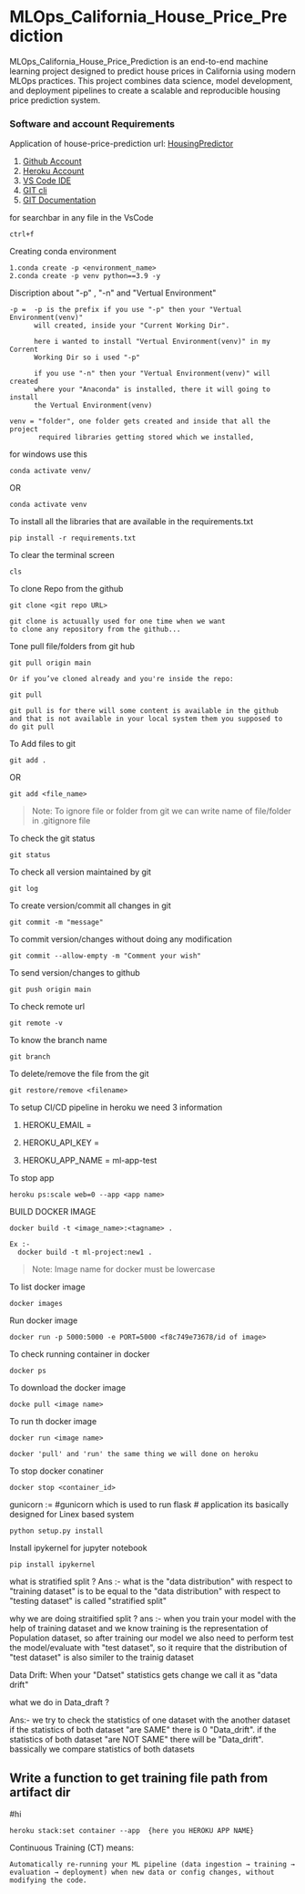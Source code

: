 # MLOps_California_House_Price_Prediction
MLOps_California_House_Price_Prediction is an end-to-end machine learning project designed to predict house prices in California using modern MLOps practices. This project combines data science, model development, and deployment pipelines to create a scalable and reproducible housing price prediction system.


### Software and account Requirements

Application of house-price-prediction url:
[HousingPredictor](https://house-price-predict-regression.herokuapp.com/)

1. [Github Account](https://github.com)
2. [Heroku Account](https://dashboard.heroku.com/login)
3. [VS Code IDE](https://code.visualstudio.com/download)
4. [GIT cli](https://git-scm.com/downloads)
5. [GIT Documentation](https://git-scm.com/docs/gittutorial)

for searchbar in any file in the VsCode
```
ctrl+f
```
Creating conda environment 
```
1.conda create -p <environment_name> 
2.conda create -p venv python==3.9 -y
```

Discription about "-p" , "-n" and "Vertual Environment"
```
-p =  -p is the prefix if you use "-p" then your "Vertual Environment(venv)"
      will created, inside your "Current Working Dir".

      here i wanted to install "Vertual Environment(venv)" in my Corrent
      Working Dir so i used "-p"

      if you use "-n" then your "Vertual Environment(venv)" will created 
      where your "Anaconda" is installed, there it will going to install
      the Vertual Environment(venv)

venv = "folder", one folder gets created and inside that all the project
       required libraries getting stored which we installed,
```

for windows use this 
```
conda activate venv/
```
OR 
```
conda activate venv 
```

To install all the libraries that are available in the requirements.txt
```
pip install -r requirements.txt
```

To clear the terminal screen 
```
cls
```

To clone Repo from the github
```
git clone <git repo URL>

git clone is actuually used for one time when we want 
to clone any repository from the github...
```

Tone pull file/folders from git hub
```
git pull origin main

Or if you’ve cloned already and you're inside the repo:

git pull

git pull is for there will some content is available in the github
and that is not available in your local system them you supposed to
do git pull 
```

To Add files to git
```
git add .
```

OR
```
git add <file_name>
```

> Note: To ignore file or folder from git we can write name of file/folder in .gitignore file

To check the git status 
```
git status
```
To check all version maintained by git
```
git log
```

To create version/commit all changes in git
```
git commit -m "message"
```
To commit version/changes without doing any modification
```
git commit --allow-empty -m "Comment your wish"
``` 

To send version/changes to github
```
git push origin main
```

To check remote url 
```
git remote -v
```

To know the branch name 
```
git branch
```

To delete/remove the file from the git
```
git restore/remove <filename>
```

To setup CI/CD pipeline in heroku we need 3 information

1. HEROKU_EMAIL = 
2. HEROKU_API_KEY = 
                    
3. HEROKU_APP_NAME = ml-app-test

To stop app

```
heroku ps:scale web=0 --app <app name>
```

BUILD DOCKER IMAGE
```
docker build -t <image_name>:<tagname> .

Ex :-
  docker build -t ml-project:new1 .
```
> Note: Image name for docker must be lowercase


To list docker image
```
docker images
```

Run docker image
```
docker run -p 5000:5000 -e PORT=5000 <f8c749e73678/id of image>
```

To check running container in docker
```
docker ps
```
To download the docker image
```
docke pull <image name>
```
To run th docker image
```
docker run <image name>
```
```
docker 'pull' and 'run' the same thing we will done on heroku
```
To stop docker conatiner
```
docker stop <container_id>
```

gunicorn :=  #gunicorn which is used to run  flask 
          # application its basically designed for Linex based system 

```
python setup.py install
```


Install ipykernel for jupyter notebook

```
pip install ipykernel
```
what is stratified split ?
Ans :-
    what is the "data distribution" with respect to "training dataset" is to be equal to the
    "data distribution" with respect to "testing dataset" is called "stratified split"

why we are doing straitified split ?
ans :-
     when you train your model with the help of training dataset and we know training is the 
     representation of Population dataset, so after training our model
     we also need to perform test the model/evaluate with "test dataset", so it require that 
     the distribution of "test dataset" is also similer to the trainig dataset 

Data Drift:
When your "Datset" statistics gets change we call it as "data drift"

what we do in Data_draft ?

Ans:-
we try to check the statistics of one dataset with the another dataset if the
statistics of both dataset "are SAME" there is 0 "Data_drift".
if the statistics of both dataset "are NOT SAME" there will be "Data_drift".
bassically we  compare statistics of both datasets





## Write a function to get training file path from artifact dir
#hi

```
heroku stack:set container --app  {here you HEROKU APP NAME}
```


Continuous Training (CT) means:

```
Automatically re-running your ML pipeline (data ingestion → training → evaluation → deployment) when new data or config changes, without modifying the code.
```
